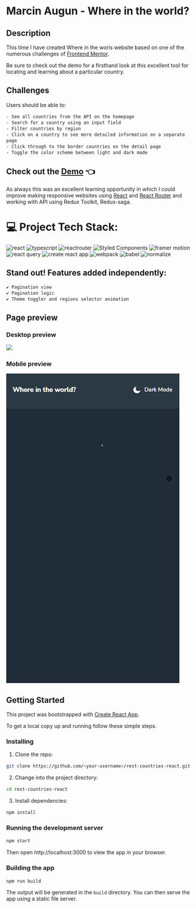 # Marcin Augun - Where in the world?

## Description

This time I have created Where in the worls website based on one of the numerous challenges of [Frontend Mentor](https://www.frontendmentor.io/challenges/rest-countries-api-with-color-theme-switcher-5cacc469fec04111f7b848ca).

Be sure to check out the demo for a firsthand look at this excellent tool for locating and learning about a particular country.

## Challenges

Users should be able to:

    - See all countries from the API on the homepage
    - Search for a country using an input field
    - Filter countries by region
    - Click on a country to see more detailed information on a separate page
    - Click through to the border countries on the detail page
    - Toggle the color scheme between light and dark mode

## Check out the [Demo](https://marcin10lw.github.io/rest-countries-react/#/countries) 👈

As always this was an excellent learning opportunity in which I could improve making responsive websites using [React](https://legacy.reactjs.org/) and [React Router](https://reactrouter.com/en/main) and working with API using Redux Toolkit, Redux-saga.

# 💻 Project Tech Stack:

![react](https://img.shields.io/badge/React-61DAFB.svg?style=for-the-badge&logo=React&logoColor=black)
![typescript](https://img.shields.io/badge/TypeScript-3178C6.svg?style=for-the-badge&logo=TypeScript&logoColor=white)
![reactrouter](https://img.shields.io/badge/React%20Router-CA4245.svg?style=for-the-badge&logo=React-Router&logoColor=white)
![Styled Components](https://img.shields.io/badge/styled--components-DB7093?style=for-the-badge&logo=styled-components&logoColor=white)
![framer motion](https://img.shields.io/badge/Framer--Motion-0055FF.svg?style=for-the-badge&logo=Framer&logoColor=white)
![react query](https://img.shields.io/badge/React%20Query-FF4154.svg?style=for-the-badge&logo=React-Query&logoColor=white)
![create react app](https://img.shields.io/badge/Create%20React%20App-09D3AC.svg?style=for-the-badge&logo=Create-React-App&logoColor=white)
![webpack](https://img.shields.io/badge/Webpack-8DD6F9.svg?style=for-the-badge&logo=Webpack&logoColor=black)
![babel](https://img.shields.io/badge/Babel-F9DC3E.svg?style=for-the-badge&logo=Babel&logoColor=black)
![normalize](https://img.shields.io/badge/Normalize.css-E3695F.svg?style=for-the-badge&logo=normalizedotcss&logoColor=white)

## Stand out! Features added independently:

    ✔ Pagination view
    ✔ Pagination logic
    ✔ Theme toggler and regions selector animation

## Page preview

### Desktop preview

![](whereInTheWorld-desktop.gif)

### Mobile preview

![](whereInTheWorld-mobile.gif)


## Getting Started
This project was bootstrapped with [Create React App](https://github.com/facebook/create-react-app).

To get a local copy up and running follow these simple steps.

### Installing

1. Clone the repo:

```bash
git clone https://github.com/<your-username>/rest-countries-react.git
```

2. Change into the project directory:

```bash
cd rest-countries-react
```

3. Install dependencies:

```bash
npm install
```

### Running the development server

```bash
npm start
```

Then open http://localhost:3000 to view the app in your browser.

### Building the app

```bash
npm run build
```

The output will be generated in the `build` directory. You can then serve the app using a static file server.
